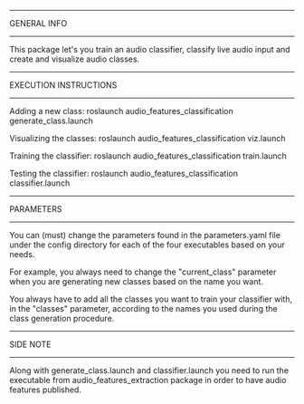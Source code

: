 - - - - - - - - - - 
GENERAL INFO
- - - - - - - - - - 

This package let's you train an audio classifier, classify live audio input and create and visualize audio classes.

- - - - - - - - - - 
EXECUTION INSTRUCTIONS
- - - - - - - - - - 

Adding a new class:
roslaunch audio_features_classification generate_class.launch

Visualizing the classes:
roslaunch audio_features_classification viz.launch

Training the classifier:
roslaunch audio_features_classification train.launch

Testing the classifier:
roslaunch audio_features_classification classifier.launch

- - - - - - - - - - 
PARAMETERS
- - - - - - - - - - 

You can (must) change the parameters found in the parameters.yaml file under the config directory for each of the four executables based on your needs.

For example, you always need to change the "current_class" parameter when you are generating new classes based on the name you want.

You always have to add all the classes you want to train your classifier with, in the "classes" parameter, according to the names you used during the class generation procedure.

- - - - - - - - - - 
SIDE NOTE
- - - - - - - - - - 

Along with generate_class.launch and classifier.launch you need to run the executable from audio_features_extraction package in order to have audio features published.